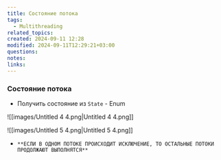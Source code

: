 ```yaml
---
title: Состояние потока
tags:
  - Multithreading
related_topics: 
created: 2024-09-11 12:28
modified: 2024-09-11T12:29:21+03:00
questions: 
notes: 
links: 
---
```

### Состояние потока

- Получить состояние из `State` - Enum

![[images/Untitled 4 4.png|Untitled 4 4.png]]

![[images/Untitled 5 4.png|Untitled 5 4.png]]

- `**ЕСЛИ В ОДНОМ ПОТОКЕ ПРОИСХОДИТ ИСКЛЮЧЕНИЕ, ТО ОСТАЛЬНЫЕ ПОТОКИ ПРОДОЛЖАЮТ ВЫПОЛНЯТСЯ**`